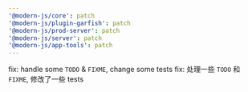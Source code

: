 ```yaml
---
'@modern-js/core': patch
'@modern-js/plugin-garfish': patch
'@modern-js/prod-server': patch
'@modern-js/server': patch
'@modern-js/app-tools': patch
---
```


fix: handle some `TODO` & `FIXME`, change some tests
fix: 处理一些 `TODO` 和 `FIXME`, 修改了一些 tests
